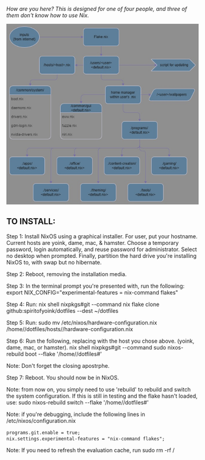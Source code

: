 *How are you here? This is designed for one of four people, and three of them don't know how to use Nix.*


![Image](nixos-configuration-map.jpg?raw=true)

## TO INSTALL:

Step 1: Install NixOS using a graphical installer. For user, put your hostname. Current hosts are yoink, dame, mac, & hamster.
        Choose a temporary password, login automatically, and reuse password for administrator. Select no desktop when prompted.
        Finally, partition the hard drive you're installing NixOS to, with swap but no hibernate.


Step 2: Reboot, removing the installation media.


Step 3: In the terminal prompt you're presented with, run the following:
    export NIX_CONFIG="experimental-features = nix-command flakes"


Step 4: Run:
    nix shell nixpkgs#git --command nix flake clone github:spiritofyoink/dotfiles --dest ~/dotfiles


Step 5: Run:
    sudo mv /etc/nixos/hardware-configuration.nix /home/<host>/dotfiles/hosts/<host>/hardware-configuration.nix


Step 6: Run the following, replacing <host> with the host you chose above. (yoink, dame, mac, or hamster).
    nix shell nixpkgs#git --command sudo nixos-rebuild boot --flake '/home/<host>/dotfiles#<host>'

Note: Don't forget the closing apostrphe.



Step 7: Reboot. You should now be in NixOS.

Note: from now on, you simply need to use 'rebuild' to rebuild and switch the system configuration. If this is still in testing and the flake hasn't loaded, use: sudo nixos-rebuild switch --flake '/home/<user>/dotfiles#<user>'






Note: if you're debugging, include the following lines in /etc/nixos/configuration.nix

    programs.git.enable = true;
    nix.settings.experimental-features = "nix-command flakes";

Note: If you need to refresh the evaluation cache, run sudo rm -rf / <location of nixos tarball>
